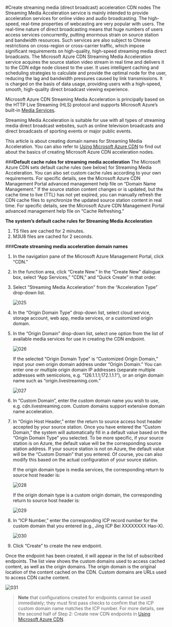 <properties linkid="dev-net-common-tasks-cdn" urlDisplayName="CDN" pageTitle="Create Live Streaming Acceleration-Type CDNs – Azure Feature Guide" metaKeywords="Azure CDN, Azure CDN, Azure blobs, Azure caching, Azure add-on, Live Streaming, streaming acceleration, CDN acceleration, CDN service, mainstream CDN, live streaming acceleration, media service, Azure Media Service, cache rules, HLS, CDN technical documentation, CDN help files, live video streaming acceleration, direct broadcast acceleration" description="Learn how to create Live Streaming Acceleration-type CDNs on Microsoft Azure Management Portal, and learn about default caching rules for Download CDNs." metaCanonical="" services="" documentationCenter=".NET" title="" authors="" solutions="" manager="" editor="" />
<tags ms.service="cdn"
    ms.date=""
    wacn.date="11/27/2015"
    />

#Create streaming media (direct broadcast) acceleration CDN nodes
The Streaming Media Acceleration service is mainly intended to provide acceleration services for online video and audio broadcasting. The high-speed, real-time properties of webcasting are very popular with users. The real-time nature of direct broadcasting means that huge numbers of users access services concurrently, putting enormous strain on source station and bandwidth resources. Such services are also subject to Chinese restrictions on cross-region or cross-carrier traffic, which impose significant requirements on high-quality, high-speed streaming media direct broadcasts. The Microsoft Azure CDN Streaming Media Acceleration service acquires the source station video stream in real time and delivers it to the CDN edge node closest to the user. It uses intelligent caching and scheduling strategies to calculate and provide the optimal node for the user, reducing the lag and bandwidth pressures caused by link transmissions. It is charged on the basis of data usage, providing users with a high-speed, smooth, high-quality direct broadcast viewing experience.

Microsoft Azure CDN Streaming Media Acceleration is principally based on the HTTP Live Streaming (HLS) protocol and supports Microsoft Azure’s built-in [Media Services](http://www.windowsazure.cn/home/features/media-services/).

Streaming Media Acceleration is suitable for use with all types of streaming media direct broadcast websites, such as online television broadcasts and direct broadcasts of sporting events or major public events.

This article is about creating domain names for Streaming Media Acceleration. You can also refer to [Using Microsoft Azure CDN](http://www.windowsazure.cn/documentation/articles/cdn-how-to-use/) to find out about the basics of creating Microsoft Azure CDN acceleration nodes.

###**Default cache rules for streaming media acceleration**
The Microsoft Azure CDN sets default cache rules (see below) for Streaming Media Acceleration. You can also set custom cache rules according to your own requirements. For specific details, see the Microsoft Azure CDN Management Portal advanced management help file on “Domain Name Management.” If the source station content changes or is updated, but the cache time to live (TTL) has not yet expired, you can manually refresh the CDN cache files to synchronize the updated source station content in real time. For specific details, see the Microsoft Azure CDN Management Portal advanced management help file on “Cache Refreshing.”

**The system’s default cache rules for Streaming Media Acceleration**

 1. TS files are cached for 2 minutes.
 2. M3U8 files are cached for 2 seconds. 
      
###**Create streaming media acceleration domain names**

1. In the navigation pane of the Microsoft Azure Management Portal, click “CDN.”
2. In the function area, click “Create New.” In the “Create New” dialogue box, select “App Services,” “CDN,” and “Quick Create” in that order.
3. Select “Streaming Media Acceleration” from the “Acceleration Type” drop-down list.

    ![025](./media/cdn-doc/025.png)

4. In the “Origin Domain Type” drop-down list, select cloud service, storage account, web app, media services, or a customized origin domain.
5. In the “Origin Domain” drop-down list, select one option from the list of available media services for use in creating the CDN endpoint. 
 
    ![026](./media/cdn-doc/026.png)

    If the selected “Origin Domain Type” is “Customized Origin Domain,” input your own origin domain address under “Origin Domain.” You can enter one or multiple origin domain IP addresses (separate multiple addresses with semicolons, e.g. “126.1.1.1;172.1.1.1”), or an origin domain name such as “origin.livestreaming.com.”

    ![027](./media/cdn-doc/027.png)

6. In “Custom Domain”, enter the custom domain name you wish to use, e.g. cdn.livestreaming.com. Custom domains support extensive domain name acceleration.
7. In “Origin Host Header,” enter the return to source access host header accepted by your source station. Once you have entered the “Custom Domain,” the system will automatically fill in a default value based on the “Origin Domain Type” you selected. To be more specific, if your source station is on Azure, the default value will be the corresponding source station address. If your source station is not on Azure, the default value will be the “Custom Domain” that you entered. Of course, you can also modify this based on the actual configuration of your source station.

    If the origin domain type is media services, the corresponding return to source host header is:

    ![028](./media/cdn-doc/028.png)
    
    If the origin domain type is a custom origin domain, the corresponding return to source host header is:

    ![029](./media/cdn-doc/029.png)
    
      
8. In “ICP Number,” enter the corresponding ICP record number for the custom domain that you entered (e.g., Jing ICP Bei XXXXXXXX Hao-X).
     
    ![030](./media/cdn-doc/030.png)

9. Click “Create” to create the new endpoint.

Once the endpoint has been created, it will appear in the list of subscribed endpoints. The list view shows the custom domains used to access cached content, as well as the origin domains. 
The origin domain is the original location of the content cached on the CDN. Custom domains are URLs used to access CDN cache content.

   ![031](./media/cdn-doc/031.png)

>**Note** that configurations created for endpoints cannot be used immediately; they must first pass checks to confirm that the ICP custom domain name matches the ICP number. For more details, see the second half of Step 2: Create new CDN endpoints in [Using Microsoft Azure CDN](http://www.windowsazure.cn/documentation/articles/cdn-how-to-use/).

<!---HONumber=CDN_1201_2015-->
